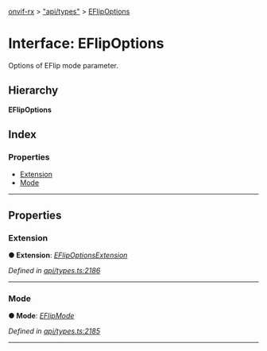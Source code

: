 [onvif-rx](../README.md) > ["api/types"](../modules/_api_types_.md) > [EFlipOptions](../interfaces/_api_types_.eflipoptions.md)

# Interface: EFlipOptions

Options of EFlip mode parameter.

## Hierarchy

**EFlipOptions**

## Index

### Properties

* [Extension](_api_types_.eflipoptions.md#extension)
* [Mode](_api_types_.eflipoptions.md#mode)

---

## Properties

<a id="extension"></a>

###  Extension

**● Extension**: *[EFlipOptionsExtension](_api_types_.eflipoptionsextension.md)*

*Defined in [api/types.ts:2186](https://github.com/patrickmichalina/onvif-rx/blob/d62cee9/src/api/types.ts#L2186)*

___
<a id="mode"></a>

###  Mode

**● Mode**: *[EFlipMode](../enums/_api_types_.eflipmode.md)*

*Defined in [api/types.ts:2185](https://github.com/patrickmichalina/onvif-rx/blob/d62cee9/src/api/types.ts#L2185)*

___

